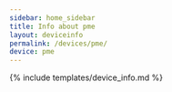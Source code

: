```yaml
---
sidebar: home_sidebar
title: Info about pme
layout: deviceinfo
permalink: /devices/pme/
device: pme
---
```

{% include templates/device_info.md %}
